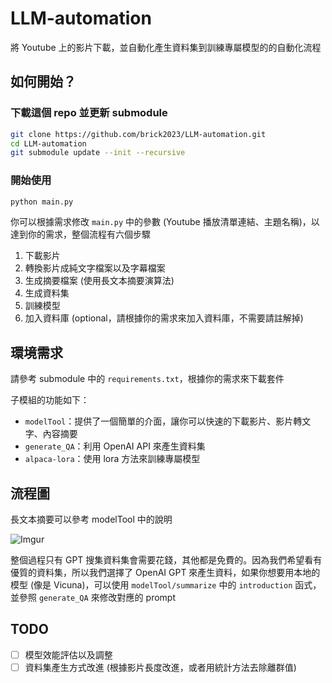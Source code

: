 # LLM-automation

將 Youtube 上的影片下載，並自動化產生資料集到訓練專屬模型的的自動化流程

## 如何開始？

### 下載這個 repo 並更新 submodule

```bash
git clone https://github.com/brick2023/LLM-automation.git
cd LLM-automation
git submodule update --init --recursive
```

### 開始使用
```bash
python main.py
```

你可以根據需求修改 `main.py` 中的參數 (Youtube 播放清單連結、主題名稱)，以達到你的需求，整個流程有六個步驟

1. 下載影片
2. 轉換影片成純文字檔案以及字幕檔案
3. 生成摘要檔案 (使用長文本摘要演算法)
4. 生成資料集
5. 訓練模型
6. 加入資料庫 (optional，請根據你的需求來加入資料庫，不需要請註解掉)

## 環境需求

請參考 submodule 中的 `requirements.txt`，根據你的需求來下載套件

子模組的功能如下：

- `modelTool`：提供了一個簡單的介面，讓你可以快速的下載影片、影片轉文字、內容摘要
- `generate_QA`：利用 OpenAI API 來產生資料集
- `alpaca-lora`：使用 lora 方法來訓練專屬模型

## 流程圖

長文本摘要可以參考 modelTool 中的說明

![Imgur](https://i.imgur.com/w247Cxb.png)

整個過程只有 GPT 搜集資料集會需要花錢，其他都是免費的。因為我們希望看有優質的資料集，所以我們選擇了 OpenAI GPT 來產生資料，如果你想要用本地的模型 (像是 Vicuna)，可以使用 `modelTool/summarize` 中的 `introduction` 函式，並參照 `generate_QA` 來修改對應的 prompt

## TODO

- [ ] 模型效能評估以及調整
- [ ] 資料集產生方式改進 (根據影片長度改進，或者用統計方法去除離群值)